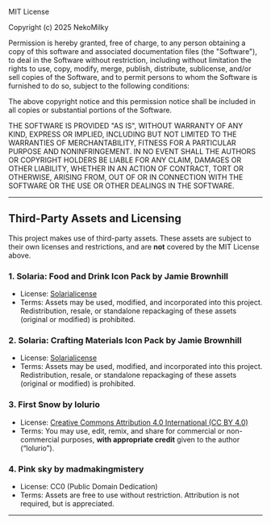 MIT License

Copyright (c) 2025 NekoMilky

Permission is hereby granted, free of charge, to any person obtaining a copy
of this software and associated documentation files (the "Software"), to deal
in the Software without restriction, including without limitation the rights
to use, copy, modify, merge, publish, distribute, sublicense, and/or sell
copies of the Software, and to permit persons to whom the Software is
furnished to do so, subject to the following conditions:

The above copyright notice and this permission notice shall be included in all
copies or substantial portions of the Software.

THE SOFTWARE IS PROVIDED "AS IS", WITHOUT WARRANTY OF ANY KIND, EXPRESS OR
IMPLIED, INCLUDING BUT NOT LIMITED TO THE WARRANTIES OF MERCHANTABILITY,
FITNESS FOR A PARTICULAR PURPOSE AND NONINFRINGEMENT. IN NO EVENT SHALL THE
AUTHORS OR COPYRIGHT HOLDERS BE LIABLE FOR ANY CLAIM, DAMAGES OR OTHER
LIABILITY, WHETHER IN AN ACTION OF CONTRACT, TORT OR OTHERWISE, ARISING FROM,
OUT OF OR IN CONNECTION WITH THE SOFTWARE OR THE USE OR OTHER DEALINGS IN THE
SOFTWARE.

---

## Third-Party Assets and Licensing

This project makes use of third-party assets. These assets are subject to their own licenses and restrictions, and are **not** covered by the MIT License above.

### 1. Solaria: Food and Drink Icon Pack by **Jamie Brownhill**
- License: [Solarialicense](https://solarialicence.carrd.co/)  
- Terms: Assets may be used, modified, and incorporated into this project. Redistribution, resale, or standalone repackaging of these assets (original or modified) is prohibited.

### 2. Solaria: Crafting Materials Icon Pack by **Jamie Brownhill**
- License: [Solarialicense](https://solarialicence.carrd.co/)  
- Terms: Assets may be used, modified, and incorporated into this project. Redistribution, resale, or standalone repackaging of these assets (original or modified) is prohibited.

### 3. First Snow by **lolurio**  
- License: [Creative Commons Attribution 4.0 International (CC BY 4.0)](https://creativecommons.org/licenses/by/4.0/)  
- Terms: You may use, edit, remix, and share for commercial or non-commercial purposes, **with appropriate credit** given to the author (“lolurio”).

### 4. Pink sky by **madmakingmistery**  
- License: CC0 (Public Domain Dedication)  
- Terms: Assets are free to use without restriction. Attribution is not required, but is appreciated.

---
